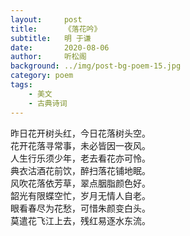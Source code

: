 ```yaml
---
layout:     post
title:      《落花吟》
subtitle:   明 于谦
date:       2020-08-06
author:     听松阁
background: ../img/post-bg-poem-15.jpg
category: poem
tags:
    - 美文
    - 古典诗词
---
```


昨日花开树头红，今日花落树头空。<br>
花开花落寻常事，未必皆因一夜风。<br>
人生行乐须少年，老去看花亦可怜。<br>
典衣沽酒花前饮，醉扫落花铺地眠。<br>
风吹花落依芳草，翠点胭脂颜色好。<br>
韶光有限蝶空忙，岁月无情人自老。<br>
眼看春尽为花愁，可惜朱颜变白头。<br>
莫遣花飞江上去，残红易逐水东流。<br>
